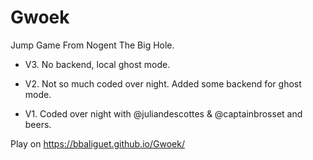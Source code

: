 # Gwoek

Jump Game From Nogent The Big Hole.

* V3. No backend, local ghost mode.

* V2. Not so much coded over night. Added some backend for ghost mode.

* V1. Coded over night with @juliandescottes & @captainbrosset and beers.

Play on https://bbaliguet.github.io/Gwoek/
